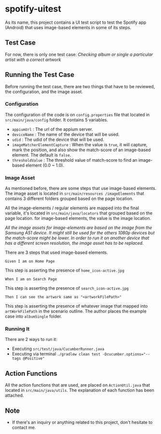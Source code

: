 # spotify-uitest
As its name, this project contains a UI test script to test the Spotify app (Android) that uses image-based elements in some of its
steps.

## Test Case
For now, there is only one test case: _Checking album or single a particular artist with a correct artwork_

## Running the Test Case
Before running the test case, there are two things that have to be reviewed, the configuration, and the image asset.

### Configuration
The configuration of the code is on `config.properties` file that located in `src/main/java/config` folder. It contains 5
variables.
- `appiumUrl` : The url of the appium server.
- `deviceName` : The name of the device that will be used.
- `udid` : The udid of the device that will be used.
- `imageMatcherElementCapture` : When the value is `true`, it will capture, mark the position, and also show the
  match-score of an image-based element. The default is `false`.
- `thresholdValue` : The threshold value of match-score to find an image-based element (0.0 ~ 1.0).

### Image Asset
As mentioned before, there are some steps that use image-based elements. The image asset is located in `src/main/resources
/imageElements` that contains 3 different folders grouped based on the page location.

All the image-elements / regular elements are mapped into the final variable, it's located in `src/main/java/locators` that
grouped based on the page location. for image-based elements, the value is the image location.

_All the image assets for image-elements are based on the image from the Samsung A51 device. It might still be used for the
others 1080p devices but the match-score might be lower. In order to run it on another device that has a different screen
resolution, the image asset has to be replaced._

There are 3 steps that used image-based elements.

```gherkin
Given I am on Home Page
```
This step is asserting the presence of `home_icon-active.jpg`

```gherkin
When I am on Search Page
```
This step is asserting the presence of `search_icon-active.jpg`

```gherkin
Then I can see the artwork same as "<artworkFilePath>"
```
This step is asserting the presence of whatever image that mapped into `artWorkFilePath` in the scenario outline. The
author places the example case into `albumSingle` folder.

### Running It
There are 2 ways to run it:
- Executing `src/test/java/CucumberRunner.java`
- Executing via terminal `./gradlew clean test -Dcucumber.options="--tags @Positive"`

## Action Functions
All the action functions that are used, are placed on `ActionUtil.java` that located in `src/main/java/utils`. The explanation of each
function has been attached.

## Note
- If there's an inquiry or anything related to this project, don't hesitate to contact me.
